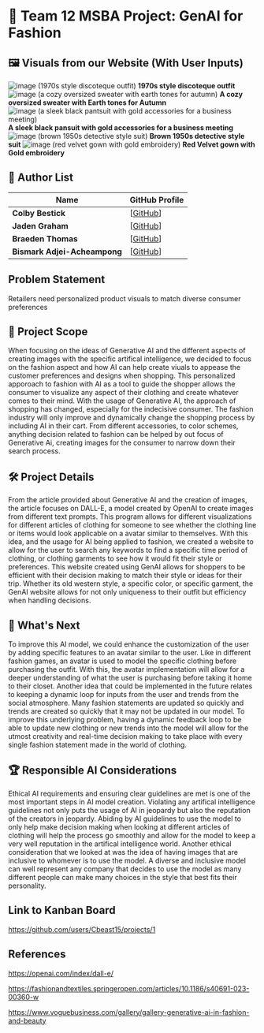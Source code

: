 # 🎨 Team 12 MSBA Project: GenAI for Fashion  

## 🖼️ Visuals from our Website (With User Inputs)
![image (1970s style discoteque outfit)](https://github.com/user-attachments/assets/4f8329ba-4858-4ab0-abb7-c4d3abfec556)
**1970s style discoteque outfit**
![image (a cozy oversized sweater with earth tones for autumn)](https://github.com/user-attachments/assets/d5d21e67-30a3-4089-98ef-7c954fd33639)
**A cozy oversized sweater with Earth tones for Autumn**
![image (a sleek black pantsuit with gold accessories for a business meeting)](https://github.com/user-attachments/assets/07e1cec9-3c94-4a6c-a860-467e450e904c)
**A sleek black pansuit with gold accessories for a business meeting**
![image (brown 1950s detective style suit)](https://github.com/user-attachments/assets/ed535a50-0099-4917-996b-2626648b1f87)
**Brown 1950s detective style suit**
![image (red velvet gown with gold embroidery)](https://github.com/user-attachments/assets/82862311-9d4f-4889-9d36-5111fed91702)
**Red Velvet gown with Gold embroidery**

## 👥 Author List  
| Name                        | GitHub Profile |
|----------------------------|--------------|
| **Colby Bestick**           | [[GitHub](https://github.com/Cbeast15)]|
| **Jaden Graham**            | [[GitHub](https://github.com/jadenngraham)]|
| **Braeden Thomas**          | [[GitHub](https://github.com/BraedenThomas)]|
| **Bismark Adjei-Acheampong**| [[GitHub](https://github.com/Nanakofi-442)] |

## Problem Statement
Retailers need personalized product visuals to match diverse consumer preferences

## 🎯 Project Scope  
When focusing on the ideas of Generative AI and the different aspects of creating images with the specific artifical intelligence, we decided to focus on the fashion aspect and how AI can help create viuals to appease the customer preferences and designs when shopping.  This personalized apporoach to fashion with AI as a tool to guide the shopper allows the consumer to visualize any aspect of their clothing and create whatever comes to their mind.  With the usage of Generative AI, the approach of shopping has changed, especially for the indecisive consumer.  The fashion industry will only improve and dynamically change the shopping process by including AI in their cart.  From different accessories, to color schemes, anything decision related to fashion can be helped by out focus of Generative Ai, creating images for the consumer to narrow down their search process.  

## 🛠️ Project Details  
From the article provided about Generative AI and the creation of images, the article focuses on DALL-E, a model created by OpenAI to create images from different text prompts.  This program allows for different visualizations for different articles of clothing for someone to see whether the clothing line or items would look applicable on a avatar similar to themselves.  With this idea, and the usage for AI being applied to fashion, we created a website to allow for the user to search any keywords to find a specific time period of clothing, or clothing garments to see how it would fit their style or preferences.  This website created using GenAI allows for shoppers to be efficient with their decision making to match their style or ideas for their trip.  Whether its old western style, a specific color, or specific garment, the GenAI website allows for not only uniqueness to their outfit but efficiency when handling decisions.

## 🚀 What's Next  
To improve this AI model, we could enhance the customization of the user by adding specific features to an avatar similar to the user.  Like in different fashion games, an avatar is used to model the specific clothing before purchasing the outfit.  With this, the avatar implementation will allow for a deeper understanding of what the user is purchasing before taking it home to their closet.  Another idea that could be implemented in the future relates to keeping a dynamic loop for inputs from the user and trends from the social atmosphere.  Many fashion statements are updated so quickly and trends are created so quickly that it may not be updated in our model.  To improve this underlying problem, having a dynamic feedback loop to be able to update new clothing or new trends into the model will allow for the utmost creativity and real-time decision making to take place with every single fashion statement made in the world of clothing.

## 🏆 Responsible AI Considerations  
Ethical AI requirements and ensuring clear guidelines are met is one of the most important steps in AI model creation.  Violating any artifical intelligence guidelines not only puts the usage of AI in jeopardy but also the reputation of the creators in jeopardy.  Abiding by AI guidelines to use the model to only help make decision making when looking at different articles of clothing will help the process go smoothly and allow for the model to keep a very well reputation in the artifical intelligence world.  Another ethical consideration that we looked at was the idea of having images that are inclusive to whomever is to use the model.  A diverse and inclusive model can well represent any company that decides to use the model as many different people can make many choices in the style that best fits their personality.

## Link to Kanban Board
https://github.com/users/Cbeast15/projects/1

## References
https://openai.com/index/dall-e/

https://fashionandtextiles.springeropen.com/articles/10.1186/s40691-023-00360-w

https://www.voguebusiness.com/gallery/gallery-generative-ai-in-fashion-and-beauty

